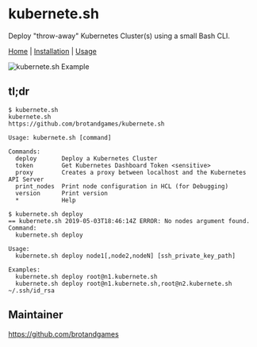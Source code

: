 # kubernete.sh

Deploy "throw-away" Kubernetes Cluster(s) using a small Bash CLI.

[Home](https://kubernete.sh) |
[Installation](https://kubernete.sh/install/) |
[Usage](https://kubernete.sh/usage/)

![kubernete.sh Example](https://kubernete.sh/assets/kubernete.sh.svg "kubernete.sh")


## tl;dr

````
$ kubernete.sh 
kubernete.sh
https://github.com/brotandgames/kubernete.sh

Usage: kubernete.sh [command]

Commands:
  deploy       Deploy a Kubernetes Cluster
  token        Get Kubernetes Dashboard Token <sensitive>
  proxy        Creates a proxy between localhost and the Kubernetes API Server
  print_nodes  Print node configuration in HCL (for Debugging)
  version      Print version
  *            Help

````

````
$ kubernete.sh deploy
== kubernete.sh 2019-05-03T18:46:14Z ERROR: No nodes argument found.
Command: 
  kubernete.sh deploy

Usage: 
  kubernete.sh deploy node1[,node2,nodeN] [ssh_private_key_path]

Examples:
  kubernete.sh deploy root@n1.kubernete.sh
  kubernete.sh deploy root@n1.kubernete.sh,root@n2.kubernete.sh ~/.ssh/id_rsa
````

## Maintainer

https://github.com/brotandgames
